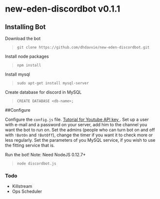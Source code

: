 # new-eden-discordbot v0.1.1

## Installing Bot

Download the bot  
> `git clone https://github.com/dhdavvie/new-eden-discordbot.git`

Install node packages  
> `npm install`

Install mysql
> `sudo apt-get install mysql-server`

Create database for discord in MySQL
> `CREATE DATABASE <db-name>;`

##Configure

Configure the `config.js` file. [Tutorial for Youtube API key ](https://www.youtube.com/watch?v=Im69kzhpR3I). Set up a user with e-mail and a password on your server, add him to the channel you want the bot to run on. Set the admins (people who can turn bot on and off with `!BotOn` and `!BotOff`), change the timer if you want it to check more or less regularly. Set the parameters of you MySQL service, if you wish to use the fitting service that is.



Run the bot! Note: Need NodeJS 0.12.7+
> `node discordbot.js`

### Todo
- Killstream
- Ops Scheduler
